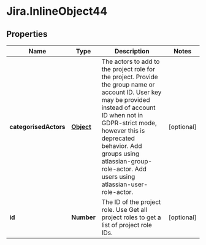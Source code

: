 # Jira.InlineObject44

## Properties

Name | Type | Description | Notes
------------ | ------------- | ------------- | -------------
**categorisedActors** | [**Object**](.md) | The actors to add to the project role for the project. Provide the group name or account ID. User key may be provided instead of account ID when not in GDPR-strict mode, however this is deprecated behavior. Add groups using atlassian-group-role-actor. Add users using atlassian-user-role-actor. | [optional] 
**id** | **Number** | The ID of the project role. Use Get all project roles to get a list of project role IDs. | [optional] 


